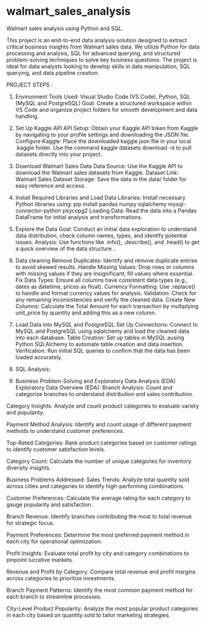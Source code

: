 # walmart_sales_analysis
Walmart sales analysis using Python and SQL.

This project is an end-to-end data analysis solution designed to extract critical business insights from Walmart sales data. We utilize Python for data processing and analysis, SQL for advanced querying, and structured problem-solving techniques to solve key business questions. The project is ideal for data analysts looking to develop skills in data manipulation, SQL querying, and data pipeline creation.

PROJECT STEPS :

1) Environment
Tools Used: Visual Studio Code (VS Code), Python, SQL (MySQL and PostgreSQL)
Goal: Create a structured workspace within VS Code and organize project folders for smooth development and data handling.

2) Set Up Kaggle API
API Setup: Obtain your Kaggle API token from Kaggle by navigating to your profile settings and downloading the JSON file.
Configure Kaggle:
Place the downloaded kaggle.json file in your local .kaggle folder.
Use the command kaggle datasets download -d <dataset-path> to pull datasets directly into your project.

3) Download Walmart Sales Data
Data Source: Use the Kaggle API to download the Walmart sales datasets from Kaggle.
Dataset Link: Walmart Sales Dataset
Storage: Save the data in the data/ folder for easy reference and access.

4)  Install Required Libraries and Load Data
Libraries: Install necessary Python libraries using:
pip install pandas numpy sqlalchemy mysql-connector-python psycopg2
Loading Data: Read the data into a Pandas DataFrame for initial analysis and transformations.

5)  Explore the Data
Goal: Conduct an initial data exploration to understand data distribution, check column names, types, and identify potential issues.
Analysis: Use functions like .info(), .describe(), and .head() to get a quick overview of the data structure ..


6) Data cleaning
   Remove Duplicates: Identify and remove duplicate entries to avoid skewed results.
Handle Missing Values: Drop rows or columns with missing values if they are insignificant; fill values where essential.
Fix Data Types: Ensure all columns have consistent data types (e.g., dates as datetime, prices as float).
Currency Formatting: Use .replace() to handle and format currency values for analysis.
Validation: Check for any remaining inconsistencies and verify the cleaned data.
Create New Columns: Calculate the Total Amount for each transaction by multiplying unit_price by quantity and adding this as a new column.

7)  Load Data into MySQL and PostgreSQL
Set Up Connections: Connect to MySQL and PostgreSQL using sqlalchemy and load the cleaned data into each database.
Table Creation: Set up tables in  MySQL ausing Python SQLAlchemy to automate table creation and data insertion.
Verification: Run initial SQL queries to confirm that the data has been loaded accurately.

8)  SQL Analysis:
9)  Business Problem-Solving and Exploratory Data Analysis (EDA)
Exploratory Data Overview (EDA):
Branch Analysis:
Count and categorize branches to understand distribution and sales contribution.

Category Insights:
Analyze and count product categories to evaluate variety and popularity.

Payment Method Analysis:
Identify and count usage of different payment methods to understand customer preferences.

Top-Rated Categories:
Rank product categories based on customer ratings to identify customer satisfaction levels.

Category Count:
Calculate the number of unique categories for inventory diversity insights.

Business Problems Addressed:
Sales Trends:
Analyze total quantity sold across cities and categories to identify high-performing combinations.

Customer Preferences:
Calculate the average rating for each category to gauge popularity and satisfaction.

Branch Revenue:
Identify branches contributing the most to total revenue for strategic focus.

Payment Preferences:
Determine the most preferred payment method in each city for operational optimization.

Profit Insights:
Evaluate total profit by city and category combinations to pinpoint lucrative markets.

Revenue and Profit by Category:
Compare total revenue and profit margins across categories to prioritize investments.

Branch Payment Patterns:
Identify the most common payment method for each branch to streamline processes.

City-Level Product Popularity:
Analyze the most popular product categories in each city based on quantity sold to tailor marketing strategies.



 


